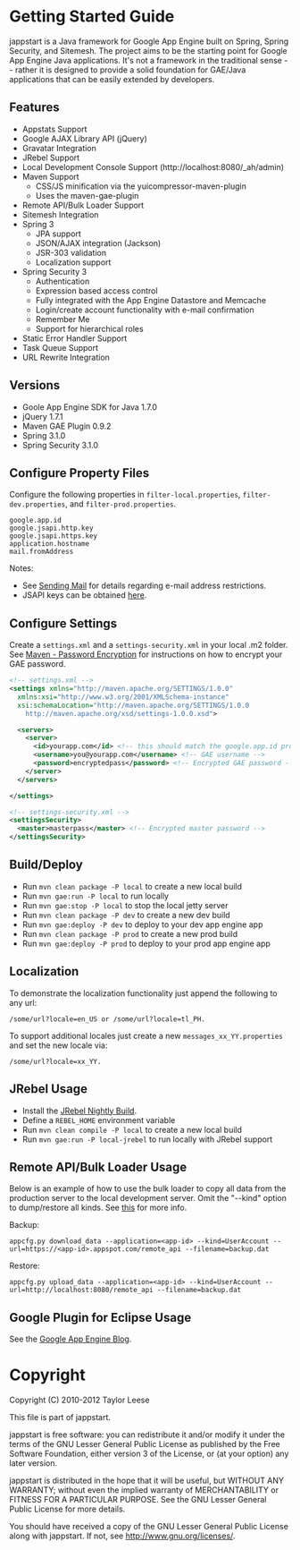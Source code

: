 # Getting Started Guide
jappstart is a Java framework for Google App Engine built on Spring, Spring Security, and Sitemesh. The project aims to be the starting point for Google App Engine Java applications. It's not a framework in the traditional sense -- rather it is designed to provide a solid foundation for GAE/Java applications that can be easily extended by developers.

## Features
* Appstats Support
* Google AJAX Library API (jQuery)
* Gravatar Integration
* JRebel Support
* Local Development Console Support (http://localhost:8080/_ah/admin)
* Maven Support
  * CSS/JS minification via the yuicompressor-maven-plugin
  * Uses the maven-gae-plugin
* Remote API/Bulk Loader Support
* Sitemesh Integration
* Spring 3
  * JPA support
  * JSON/AJAX integration (Jackson)
  * JSR-303 validation
  * Localization support
* Spring Security 3
  * Authentication
  * Expression based access control
  * Fully integrated with the App Engine Datastore and Memcache
  * Login/create account functionality with e-mail confirmation
  * Remember Me
  * Support for hierarchical roles
* Static Error Handler Support
* Task Queue Support
* URL Rewrite Integration

## Versions
* Goole App Engine SDK for Java 1.7.0
* jQuery 1.7.1
* Maven GAE Plugin 0.9.2
* Spring 3.1.0
* Spring Security 3.1.0

## Configure Property Files
Configure the following properties in `filter-local.properties`, `filter-dev.properties`, and `filter-prod.properties`.

    google.app.id
    google.jsapi.http.key
    google.jsapi.https.key
    application.hostname
    mail.fromAddress

Notes:

* See [Sending Mail](http://code.google.com/appengine/docs/java/mail/overview.html#Sending_Mail) for details regarding e-mail address restrictions.
* JSAPI keys can be obtained [here](http://code.google.com/apis/ajaxlibs/documentation/index.html#sign_up_for_an_api_key).

## Configure Settings
Create a `settings.xml` and a `settings-security.xml` in your local .m2 folder. See [Maven - Password Encryption](http://maven.apache.org/guides/mini/guide-encryption.html) for instructions on how to encrypt your GAE password.

```xml
<!-- settings.xml -->
<settings xmlns="http://maven.apache.org/SETTINGS/1.0.0"
  xmlns:xsi="http://www.w3.org/2001/XMLSchema-instance"
  xsi:schemaLocation="http://maven.apache.org/SETTINGS/1.0.0
    http://maven.apache.org/xsd/settings-1.0.0.xsd">

  <servers>
    <server>
      <id>yourapp.com</id> <!-- this should match the google.app.id property and is the GAE application id -->
      <username>you@yourapp.com</username> <!-- GAE username -->
      <password>encryptedpass</password> <!-- Encrypted GAE password -->
    </server>
  </servers>

</settings>
```

```xml
<!-- settings-security.xml -->
<settingsSecurity>
  <master>masterpass</master> <!-- Encrypted master password -->
</settingsSecurity>
```

## Build/Deploy
* Run `mvn clean package -P local` to create a new local build
* Run `mvn gae:run -P local` to run locally
* Run `mvn gae:stop -P local` to stop the local jetty server
* Run `mvn clean package -P dev` to create a new dev build
* Run `mvn gae:deploy -P dev` to deploy to your dev app engine app
* Run `mvn clean package -P prod` to create a new prod build
* Run `mvn gae:deploy -P prod` to deploy to your prod app engine app

## Localization
To demonstrate the localization functionality just append the following to any url: 

    /some/url?locale=en_US or /some/url?locale=tl_PH. 
    
To support additional locales just create a new `messages_xx_YY.properties` and set the new locale via:

    /some/url?locale=xx_YY.

## JRebel Usage
* Install the [JRebel Nightly Build](http://www.zeroturnaround.com/jrebel/early-access/).
* Define a `REBEL_HOME` environment variable
* Run `mvn clean compile -P local` to create a new local build
* Run `mvn gae:run -P local-jrebel` to run locally with JRebel support

## Remote API/Bulk Loader Usage
Below is an example of how to use the bulk loader to copy all data from the production server to the local development server. Omit the "--kind" option to dump/restore all kinds. See [this](http://code.google.com/appengine/docs/python/tools/uploadingdata.html) for more info.

Backup:

    appcfg.py download_data --application=<app-id> --kind=UserAccount --url=https://<app-id>.appspot.com/remote_api --filename=backup.dat

Restore:

    appcfg.py upload_data --application=<app-id> --kind=UserAccount --url=http://localhost:8080/remote_api --filename=backup.dat

## Google Plugin for Eclipse Usage
See the [Google App Engine Blog](http://googlewebtoolkit.blogspot.com/2010/08/how-to-use-google-plugin-for-eclipse.html).

# Copyright
Copyright (C) 2010-2012 Taylor Leese

This file is part of jappstart.

jappstart is free software: you can redistribute it and/or modify
it under the terms of the GNU Lesser General Public License as published by
the Free Software Foundation, either version 3 of the License, or
(at your option) any later version.

jappstart is distributed in the hope that it will be useful,
but WITHOUT ANY WARRANTY; without even the implied warranty of
MERCHANTABILITY or FITNESS FOR A PARTICULAR PURPOSE.  See the
GNU Lesser General Public License for more details.

You should have received a copy of the GNU Lesser General Public License
along with jappstart.  If not, see <http://www.gnu.org/licenses/>.
